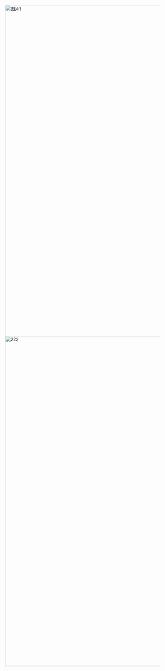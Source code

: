 <img width="1919" height="1079" alt="图片1" src="https://github.com/user-attachments/assets/9040f167-77c7-4f85-a6f7-407654ac8e45" />
<img width="1919" height="1076" alt="222" src="https://github.com/user-attachments/assets/7a8f511a-b560-4ed0-a714-f1fc7273d9a0" />
